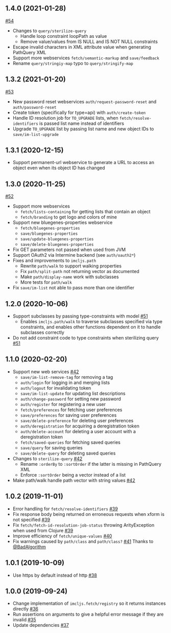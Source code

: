 ## 1.4.0 (2021-01-28)

[#54](https://github.com/intermine/imcljs/pull/54)
- Changes to `query/sterilize-query`
    - Handle loop constraint loopPath as value
    - Remove value/values from IS NULL and IS NOT NULL constraints
- Escape invalid characters in XML attribute value when generating PathQuery XML
- Support more webservices `fetch/semantic-markup` and `save/feedback`
- Rename `query/stringiy-map` typo to `query/stringify-map`

## 1.3.2 (2021-01-20)

[#53](https://github.com/intermine/imcljs/pull/53)
- New password reset webservices `auth/request-password-reset` and `auth/password-reset`
- Create token (specifically for type=api) with `auth/create-token`
- Handle ID resolution job for `TO_UPGRADE` lists, when `fetch/resolve-identifiers` is passed list name instead of identifiers
- Upgrade `TO_UPGRADE` list by passing list name and new object IDs to `save/im-list-upgrade`

## 1.3.1 (2020-12-15)

- Support permanent-url webservice to generate a URL to access an object even when its object ID has changed

## 1.3.0 (2020-11-25)

[#52](https://github.com/intermine/imcljs/pull/52)
- Support more webservices
    - `fetch/lists-containing` for getting lists that contain an object
    - `fetch/branding` to get logo and colors of mine
- Support new bluegenes-properties webservice
    - `fetch/bluegenes-properties`
    - `save/bluegenes-properties`
    - `save/update-bluegenes-properties`
    - `save/delete-bluegenes-properties`
- Fix GET parameters not passed when used from JVM
- Support OAuth2 via Intermine backend (see `auth/oauth2*`)
- Fixes and improvements to `imcljs.path`
    - Rewrite `path/walk` to support walking properties
    - Fix `path/split-path` not returning vector as documented
    - Make `path/display-name` work with subclasses
    - More tests for `path/walk`
- Fix `save/im-list` not able to pass more than one identifier

## 1.2.0 (2020-10-06)

- Support subclasses by passing type-constraints with model [#51](https://github.com/intermine/imcljs/pull/51)
    - Enables `imcljs.path/walk` to traverse subclasses specified via type constraints, and enables other functions dependent on it to handle subclasses correctly
- Do not add constraint code to type constraints when sterilizing query [#51](https://github.com/intermine/imcljs/pull/51)

## 1.1.0 (2020-02-20)

- Support new web services [#42](https://github.com/intermine/imcljs/pull/42)
    - `save/im-list-remove-tag` for removing a tag
    - `auth/login` for logging in and merging lists
    - `auth/logout` for invalidating token
    - `save/im-list-update` for updating list descriptions
    - `auth/change-password` for setting new password
    - `auth/register` for registering a new user
    - `fetch/preferences` for fetching user preferences
    - `save/preferences` for saving user preferences
    - `save/delete-preference` for deleting user preferences
    - `auth/deregistration` for acquiring a deregistration token
    - `auth/delete-account` for deleting a user account with a deregistration token
    - `fetch/saved-queries` for fetching saved queries
    - `save/query` for saving queries
    - `save/delete-query` for deleting saved queries
- Changes to `sterilize-query` [#42](https://github.com/intermine/imcljs/pull/42)
    - Rename `:orderBy` to `:sortOrder` if the latter is missing in PathQuery XML
    - Enforce `:sortOrder` being a vector instead of a list
- Make path/walk handle path vector with string values [#42](https://github.com/intermine/imcljs/pull/42)

## 1.0.2 (2019-11-01)

- Error handling for `fetch/resolve-identifiers` [#39](https://github.com/intermine/imcljs/pull/39)
- Fix response body being returned on erroneous requests when xform is not specified [#39](https://github.com/intermine/imcljs/pull/39)
- Fix `fetch/fetch-id-resolution-job-status` throwing ArityException when used from Clojure [#39](https://github.com/intermine/imcljs/pull/39)
- Improve efficiency of `fetch/unique-values` [#40](https://github.com/intermine/imcljs/pull/40)
- Fix warnings caused by `path/class` and `path/class?` [#41](https://github.com/intermine/imcljs/pull/41) Thanks to [@BadAlgorithm](https://github.com/BadAlgorithm)

## 1.0.1 (2019-10-09)

- Use https by default instead of http [#38](https://github.com/intermine/imcljs/pull/38)

## 1.0.0 (2019-09-24)

- Change implementation of `imcljs.fetch/registry` so it returns instances directly [#36](https://github.com/intermine/imcljs/pull/36)
- Run assertions on arguments to give a helpful error message if they are invalid [#35](https://github.com/intermine/imcljs/pull/35)
- Update dependencies [#37](https://github.com/intermine/imcljs/pull/37)
